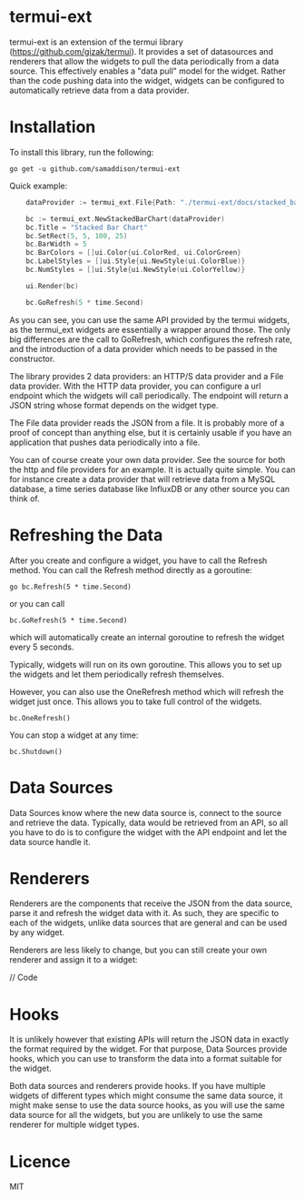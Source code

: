 # termui-ext

termui-ext is an extension of the termui library (https://github.com/gizak/termui). It provides a set of datasources and renderers that allow the widgets to pull the data periodically from a data source. This effectively enables a "data pull" model for the widget. Rather than the code pushing data into the widget, widgets can be configured to automatically retrieve data from a data provider.

# Installation

To install this library, run the following:

`go get -u github.com/samaddison/termui-ext`

Quick example:

```go
    dataProvider := termui_ext.File{Path: "./termui-ext/docs/stacked_barchart_input.json"}

	bc := termui_ext.NewStackedBarChart(dataProvider)
	bc.Title = "Stacked Bar Chart"
	bc.SetRect(5, 5, 100, 25)
	bc.BarWidth = 5
	bc.BarColors = []ui.Color{ui.ColorRed, ui.ColorGreen}
	bc.LabelStyles = []ui.Style{ui.NewStyle(ui.ColorBlue)}
	bc.NumStyles = []ui.Style{ui.NewStyle(ui.ColorYellow)}

	ui.Render(bc)

	bc.GoRefresh(5 * time.Second)
```
	
As you can see, you can use the same API provided by the termui widgets, as the termui_ext widgets are essentially a wrapper around those. The only big differences are the call to GoRefresh, which configures the refresh rate, and the introduction of a data provider which needs to be passed in the constructor. 

The library provides 2 data providers: an HTTP/S data provider and a File data provider. With the HTTP data provider, you can configure a url endpoint which the widgets will call periodically. The endpoint will return a JSON string whose format depends on the widget type.

The File data provider reads the JSON from a file. It is probably more of a proof of concept than anything else, but it is certainly usable if you have an application that pushes data periodically into a file.

You can of course create your own data provider. See the source for both the http and file providers for an example. It is actually quite simple. You can for instance create a data provider that will retrieve data from a MySQL database, a time series database like InfluxDB or any other source you can think of.

# Refreshing the Data
After you create and configure a widget, you have to call the Refresh method. You can call the Refresh method directly as a goroutine:

`go bc.Refresh(5 * time.Second)`

or you can call

`bc.GoRefresh(5 * time.Second)`

which will automatically create an internal goroutine to refresh the widget every 5 seconds.

Typically, widgets will run on its own goroutine. This allows you to set up the widgets and let them periodically refresh themselves.

However, you can also use the OneRefresh method which will refresh the widget just once. This allows you to take full control of the widgets.

`bc.OneRefresh()`

You can stop a widget at any time:

`bc.Shutdown()`   

# Data Sources

Data Sources know where the new data source is, connect to the source and retrieve the data. Typically, data would be retrieved from an API, so all you have to do is to configure the widget with the API endpoint and let the data source handle it.



# Renderers
Renderers are the components that receive the JSON from the data source, parse it and refresh the widget data with it. As such, they are specific to each of the widgets, unlike data sources that are general and can be used by any widget.

Renderers are less likely to change, but you can still create your own renderer and assign it to a widget:

// Code


# Hooks
It is unlikely however that existing APIs will return the JSON data in exactly the format required by the widget. For that purpose, Data Sources provide hooks, which you can use to transform the data into a format suitable for the widget. 

Both data sources and renderers provide hooks. If you have multiple widgets of different types which might consume the same data source, it might make sense to use the data source hooks, as you will use the same data source for all the widgets, but you are unlikely to use the same renderer for multiple widget types.

# Licence
MIT




